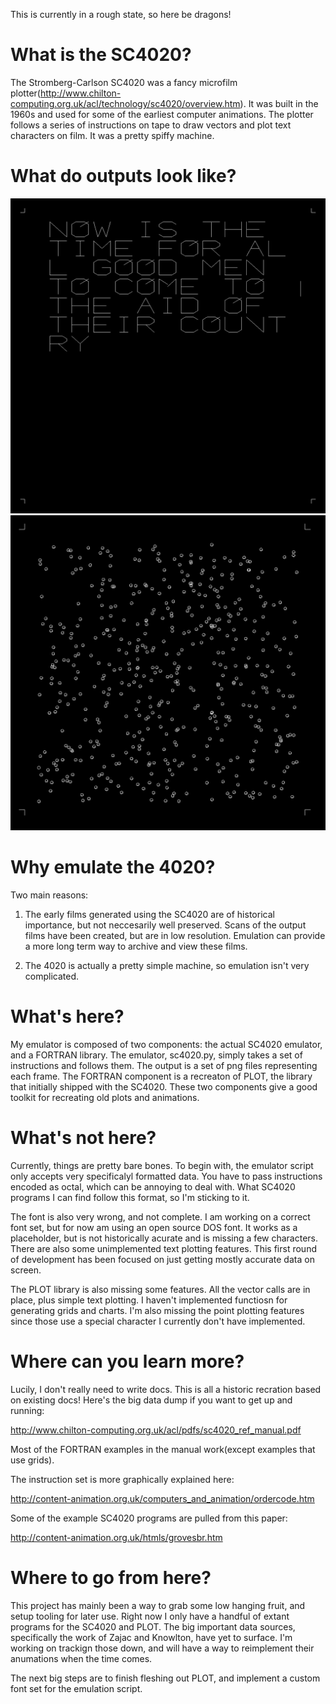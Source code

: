 This is currently in a rough state, so here be dragons!

# What is the SC4020?

The Stromberg-Carlson SC4020 was a fancy microfilm plotter(http://www.chilton-computing.org.uk/acl/technology/sc4020/overview.htm). It was built in the 1960s and used for some of the earliest computer animations. The plotter follows a series of instructions on tape to draw vectors and plot text characters on film. It was a pretty spiffy machine.

# What do outputs look like?

![Period Vector Example](outputs/text/002.png)
![Spiffy Animation Example](outputs/dust.gif)

# Why emulate the 4020?

Two main reasons:

1. The early films generated using the SC4020 are of historical importance, but not neccesarily well preserved. Scans of the output films have been created, but are in low resolution. Emulation can provide a more long term way to archive and view these films.

2. The 4020 is actually a pretty simple machine, so emulation isn't very complicated.

# What's here?

My emulator is composed of two components: the actual SC4020 emulator, and a FORTRAN library. The emulator, sc4020.py, simply takes a set of instructions and follows them. The output is a set of png files representing each frame. The FORTRAN component is a recreaton of PLOT, the library that initially shipped with the SC4020. These two components give a good toolkit for recreating old plots and animations.

# What's not here?

Currently, things are pretty bare bones. To begin with, the emulator script only accepts very specificalyl formatted data. You have to pass instructions encoded as octal, which can be annoying to deal with. What SC4020 programs I can find follow this format, so I'm sticking to it.

The font is also very wrong, and not complete. I am working on a correct font set, but for now am using an open source DOS font. It works as a placeholder, but is not historically acurate and is missing a few characters. There are also some unimplemented text plotting features. This first round of development has been focused on just getting mostly accurate data on screen.

The PLOT library is also missing some features. All the vector calls are in place, plus simple text plotting. I haven't implemented functiosn for generating grids and charts. I'm also missing the point plotting features since those use a special character I currently don't have implemented.

# Where can you learn more?

Lucily, I don't really need to write docs. This is all a historic recration based on existing docs! Here's the big data dump if you want to get up and running:

http://www.chilton-computing.org.uk/acl/pdfs/sc4020_ref_manual.pdf

Most of the FORTRAN examples in the manual work(except examples that use grids).

The instruction set is more graphically explained here:

http://content-animation.org.uk/computers_and_animation/ordercode.htm

Some of the example SC4020 programs are pulled from this paper:

http://content-animation.org.uk/htmls/grovesbr.htm

# Where to go from here?

This project has mainly been a way to grab some low hanging fruit, and setup tooling for later use. Right now I only have a handful of extant programs for the SC4020 and PLOT. The big important data sources, specifically the work of Zajac and Knowlton, have yet to surface. I'm working on trackign those down, and will have a way to reimplement their anumations when the time comes.

The next big steps are to finish fleshing out PLOT, and implement a custom font set for the emulation script.
